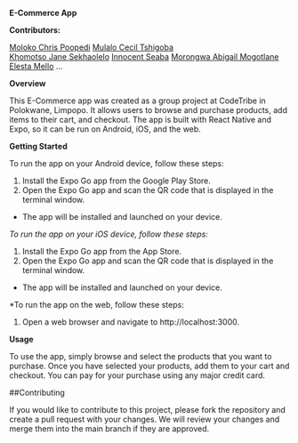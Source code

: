 **E-Commerce App**

**Contributors:**

[Moloko Chris Poopedi](https://www.github.com/molokochris) 
[Mulalo Cecil Tshigoba](https://www.github.com/mulalocecil)  
[Khomotso Jane Sekhaolelo](https://github.com/khomotsojane)
[Innocent Seaba](https://github.com/unidentified23)
[Morongwa Abigail Mogotlane](https://github.com/morongoaabigail)
[Elesta Mello]()
...

**Overview**

This E-Commerce app was created as a group project at CodeTribe in Polokwane, Limpopo. It allows users to browse and purchase products, add items to their cart, and checkout. The app is built with React Native and Expo, so it can be run on Android, iOS, and the web.

**Getting Started**

To run the app on your Android device, follow these steps:

1. Install the Expo Go app from the Google Play Store.
2. Open the Expo Go app and scan the QR code that is displayed in the terminal window.
- The app will be installed and launched on your device.

*To run the app on your iOS device, follow these steps:*

1. Install the Expo Go app from the App Store.
2. Open the Expo Go app and scan the QR code that is displayed in the terminal window.
- The app will be installed and launched on your device.

*To run the app on the web, follow these steps:

1. Open a web browser and navigate to http://localhost:3000.

**Usage**

To use the app, simply browse and select the products that you want to purchase. Once you have selected your products, add them to your cart and checkout. You can pay for your purchase using any major credit card.

##Contributing

If you would like to contribute to this project, please fork the repository and create a pull request with your changes. We will review your changes and merge them into the main branch if they are approved.
